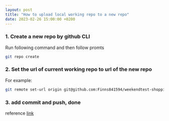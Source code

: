 ```yaml
---
layout: post
title: "How to upload local working repo to a new repo"
date: 2023-02-26 15:00:00 +0200
---
```


### 1. Create a new repo by github CLI
Run following command and then follow promts
```bash
git repo create
```

### 2. Set the url of current working repo to url of the new repo

For example:
```bash
git remote set-url origin git@github.com:Finns841594/weekendtest-shoppingWishList.git
```

### 3. add commit and push, done

reference [link](https://docs.github.com/en/get-started/getting-started-with-git/managing-remote-repositories)
